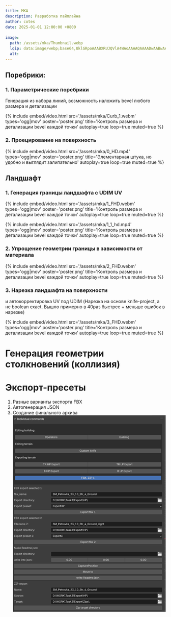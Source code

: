 ```yaml
---
title: MKA
description: Разработка пайплайна
author: cotes
date: 2025-01-01 12:00:00 +0800

image:
  path: /assets/mka/Thumbnail.webp
  lqip: data:image/webp;base64,UklGRpoAAABXRUJQVlA4WAoAAAAQAAAADwAABwAAQUxQSDIAAAARL0AmbZurmr57yyIiqE8oiG0bejIYEQTgqiDA9vqnsUSI6H+oAERp2HZ65qP/VIAWAFZQOCBCAAAA8AEAnQEqEAAIAAVAfCWkAALp8sF8rgRgAP7o9FDvMCkMde9PK7euH5M1m6VWoDXf2FkP3BqV0ZYbO6NA/VFIAAAA
  alt: 
---
```


## Поребрики:


### 1. Параметрические поребрики
Генерация из набора линий, возможность наложить bevel любого размера и детализации

{%
  include embed/video.html
  src='/assets/mka/Curb_1.webm'
  types='ogg|mov'
  poster='poster.png'
  title='Контроль размера и детализации bevel каждой точки'
  autoplay=true
  loop=true
  muted=true
%}

### 2. Проецирование на поверхность
{%
  include embed/video.html
  src='/assets/mka/0_HD.mp4'
  types='ogg|mov'
  poster='poster.png'
  title='Элементарная штука, но удобно и выглядит залипательно'
  autoplay=true
  loop=true
  muted=true
%}

## Ландшафт
### 1. Генерация границы ландшафта с UDIM UV

{%
  include embed/video.html
  src='/assets/mka/1_FHD.webm'
  types='ogg|mov'
  poster='poster.png'
  title='Контроль размера и детализации bevel каждой точки'
  autoplay=true
  loop=true
  muted=true
%}

{%
  include embed/video.html
  src='/assets/mka/1_1_hd.mp4'
  types='ogg|mov'
  poster='poster.png'
  title='Контроль размера и детализации bevel каждой точки'
  autoplay=true
  loop=true
  muted=true
%}

### 2. Упрощение геометрии границы в зависимости от материала
{%
  include embed/video.html
  src='/assets/mka/2_FHD.webm'
  types='ogg|mov'
  poster='poster.png'
  title='Контроль размера и детализации bevel каждой точки'
  autoplay=true
  loop=true
  muted=true
%}

### 3. Нарезка ландшафта на поверхности 
и автокорректировка UV под UDIM
(Нарезка на основе knife-project, а не boolean exact. Вышло примерно в 40раз быстрее + меньше ошибок в нарезке)

{%
  include embed/video.html
  src='/assets/mka/3_FHD.webm'
  types='ogg|mov'
  poster='poster.png'
  title='Контроль размера и детализации bevel каждой точки'
  autoplay=true
  loop=true
  muted=true
%}


# Генерация геометрии столкновений (коллизия)

# Экспорт-пресеты
1. Разные варианты экспорта FBX
2. Автогенерация JSON
3. Создание финального архива
![image1](./assets/mka/ExportPlugin.png)
